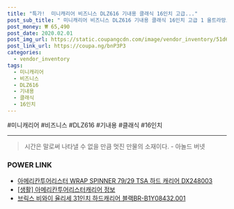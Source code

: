 ```yaml
--- 
title: "특가!  미니캐리어 비즈니스 DLZ616 기내용 클래식 16인치 고급..." 
post_sub_title: " 미니캐리어 비즈니스 DLZ616 기내용 클래식 16인치 고급 1 울트라망고" 
post_money: ₩ 65,490 
post_date: 2020.02.01 
post_img_url: https://static.coupangcdn.com/image/vendor_inventory/51d6/f569a5808ae7d870adad2944318f7b373e95684a883d449a0cd090e16f3c.jpg 
post_link_url: https://coupa.ng/bnP3P3 
categories: 
  - vendor_inventory 
tags: 
  - 미니캐리어 
  - 비즈니스 
  - DLZ616 
  - 기내용 
  - 클래식 
  - 16인치 
--- 
```

  #미니캐리어 #비즈니스 #DLZ616 #기내용 #클래식 #16인치 
<hr> 

> 시간은 말로써 나타낼 수 없을 만큼 멋진 만물의 소재이다. - 아놀드 버넷 


### POWER LINK

* <a href="https://blog.naver.com/santokki14/221785938947" target="_blank">아메리칸투어리스터 WRAP SPINNER 79/29 TSA 하드 캐리어 DX248003</a>
* <a href="https://blog.naver.com/sakai111/221759993929" target="_blank"> [생활] 아메리칸투어리스터캐리어 정보 </a>
* <a href="https://blog.naver.com/sakai111/221783997308" target="_blank">브릭스 비와이 율리세 31인치 하드캐리어 블랙BR-B1Y08432.001</a>
